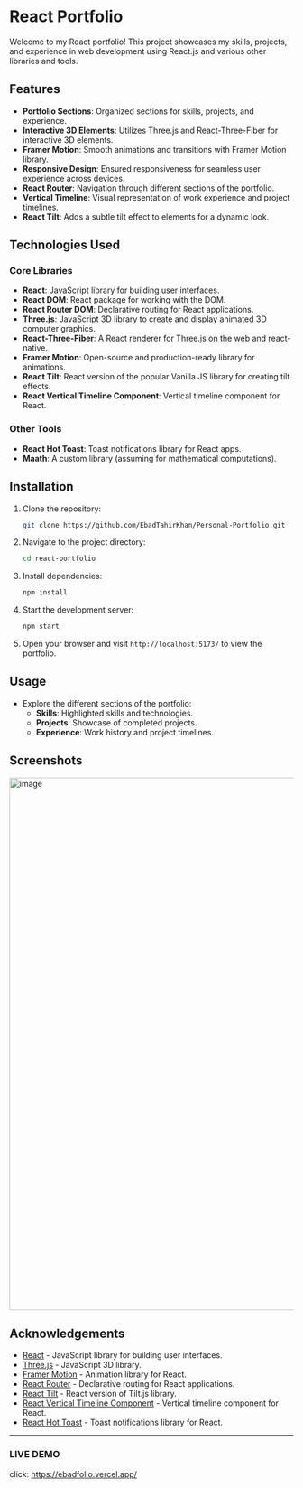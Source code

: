 

# **React Portfolio**

Welcome to my React portfolio! This project showcases my skills, projects, and experience in web development using React.js and various other libraries and tools.

## Features

- **Portfolio Sections**: Organized sections for skills, projects, and experience.
- **Interactive 3D Elements**: Utilizes Three.js and React-Three-Fiber for interactive 3D elements.
- **Framer Motion**: Smooth animations and transitions with Framer Motion library.
- **Responsive Design**: Ensured responsiveness for seamless user experience across devices.
- **React Router**: Navigation through different sections of the portfolio.
- **Vertical Timeline**: Visual representation of work experience and project timelines.
- **React Tilt**: Adds a subtle tilt effect to elements for a dynamic look.

## Technologies Used

### Core Libraries

- **React**: JavaScript library for building user interfaces.
- **React DOM**: React package for working with the DOM.
- **React Router DOM**: Declarative routing for React applications.
- **Three.js**: JavaScript 3D library to create and display animated 3D computer graphics.
- **React-Three-Fiber**: A React renderer for Three.js on the web and react-native.
- **Framer Motion**: Open-source and production-ready library for animations.
- **React Tilt**: React version of the popular Vanilla JS library for creating tilt effects.
- **React Vertical Timeline Component**: Vertical timeline component for React.

### Other Tools

- **React Hot Toast**: Toast notifications library for React apps.
- **Maath**: A custom library (assuming for mathematical computations).

## Installation

1. Clone the repository:
   ```bash
   git clone https://github.com/EbadTahirKhan/Personal-Portfolio.git
   ```
2. Navigate to the project directory:
   ```bash
   cd react-portfolio
   ```

3. Install dependencies:
   ```bash
   npm install
   ```

4. Start the development server:
   ```bash
   npm start
   ```

5. Open your browser and visit `http://localhost:5173/` to view the portfolio.

## Usage

- Explore the different sections of the portfolio:
  - **Skills**: Highlighted skills and technologies.
  - **Projects**: Showcase of completed projects.
  - **Experience**: Work history and project timelines.

## Screenshots

<img width="943" alt="image" src="https://github.com/user-attachments/assets/e722d33f-c218-4eb0-92b8-00c0f305f027" />





## Acknowledgements

- [React](https://reactjs.org/) - JavaScript library for building user interfaces.
- [Three.js](https://threejs.org/) - JavaScript 3D library.
- [Framer Motion](https://www.framer.com/motion/) - Animation library for React.
- [React Router](https://reactrouter.com/) - Declarative routing for React applications.
- [React Tilt](https://www.npmjs.com/package/react-tilt) - React version of Tilt.js library.
- [React Vertical Timeline Component](https://www.npmjs.com/package/react-vertical-timeline-component) - Vertical timeline component for React.
- [React Hot Toast](https://www.npmjs.com/package/react-hot-toast) - Toast notifications library for React.

---
 ### **LIVE DEMO**

 click: https://ebadfolio.vercel.app/
